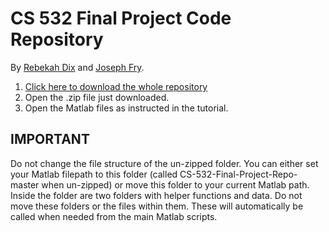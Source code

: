 # CS 532 Final Project Code Repository
By [Rebekah Dix](https://github.com/rebekahanne) and [Joseph Fry](https://github.com/JosephPatrickFry).

1. [Click here to download the whole repository](http://github.com/rebekahanne/CS-532-Final-Project-Repo/archive/master.zip)
2. Open the .zip file just downloaded.
3. Open the Matlab files as instructed in the tutorial. 

## IMPORTANT
Do not change the file structure of the un-zipped folder. You can either set your Matlab filepath to this folder (called CS-532-Final-Project-Repo-master when un-zipped) or move this folder to your current Matlab path. Inside the folder are two folders with helper functions and data. Do not move these folders or the files within them. These will automatically be called when needed from the main Matlab scripts. 
